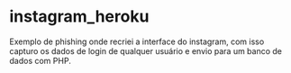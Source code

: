 # instagram_heroku

Exemplo de phishing onde recriei a interface do instagram, com isso capturo os dados de login de qualquer usuário e envio para um banco de dados com PHP.
